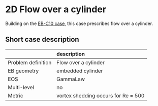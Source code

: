 # 2D Flow over a cylinder

Building on the [EB-C10 case](https://amrex-combustion.github.io/PeleC/ebverification/C10/README.html), this case prescribes flow over a cylinder.


## Short case description

|                    | description                                         |
|:-------------------|:----------------------------------------------------|
| Problem definition | Flow over a cylinder                                |
| EB geometry        | embedded cylinder                                   |
| EOS                | GammaLaw                                            |
| Multi-level        | no                                                  |
| Metric             | vortex shedding occurs for Re = 500                 |
